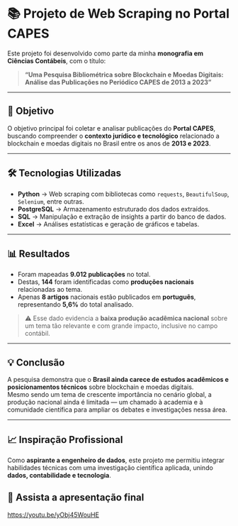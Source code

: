 # 📚 Projeto de Web Scraping no Portal CAPES

Este projeto foi desenvolvido como parte da minha **monografia em Ciências Contábeis**, com o título:

> **“Uma Pesquisa Bibliométrica sobre Blockchain e Moedas Digitais: Análise das Publicações no Periódico CAPES de 2013 a 2023”**

---

## 🧠 Objetivo

O objetivo principal foi coletar e analisar publicações do **Portal CAPES**, buscando compreender o **contexto jurídico e tecnológico** relacionado a blockchain e moedas digitais no Brasil entre os anos de **2013 e 2023**.

---

## 🛠️ Tecnologias Utilizadas

- **Python** → Web scraping com bibliotecas como `requests`, `BeautifulSoup`, `Selenium`, entre outras.  
- **PostgreSQL** → Armazenamento estruturado dos dados extraídos.  
- **SQL** → Manipulação e extração de insights a partir do banco de dados.  
- **Excel** → Análises estatísticas e geração de gráficos e tabelas.

---

## 📊 Resultados

- Foram mapeadas **9.012 publicações** no total.
- Destas, **144** foram identificadas como **produções nacionais** relacionadas ao tema.
- Apenas **8 artigos** nacionais estão publicados em **português**, representando **5,6%** do total analisado.

> ⚠️ Esse dado evidencia a **baixa produção acadêmica nacional** sobre um tema tão relevante e com grande impacto, inclusive no campo contábil.

---

## 💡 Conclusão

A pesquisa demonstra que o **Brasil ainda carece de estudos acadêmicos e posicionamentos técnicos** sobre blockchain e moedas digitais.  
Mesmo sendo um tema de crescente importância no cenário global, a produção nacional ainda é limitada — um chamado à academia e à comunidade científica para ampliar os debates e investigações nessa área.

---

## 📈 Inspiração Profissional

Como **aspirante a engenheiro de dados**, este projeto me permitiu integrar habilidades técnicas com uma investigação científica aplicada, unindo **dados, contabilidade e tecnologia**.

## 🎥 Assista a apresentação final
https://youtu.be/yObj45WouHE
